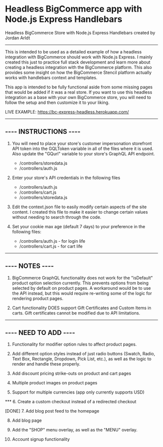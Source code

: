 # Headless BigCommerce app with Node.js Express Handlebars

Headless BigCommerce Store with Node.js Express Handlebars
  created by  Jordan Arldt
*****

This is intended to be used as a detailed example of how a headless integration with BigCommerce should work with Node.js Express. I mainly created this just to practice full stack development and learn more about creating a headless integration with the BigCommerce platform. This also provides some insight on how the BigCommerce Stencil platform actually works with handlebars context and templates.

This app is intended to be fully functional aside from some missing pages that would be added if it was a real store.
If you want to use this headless integration as a base with your own BigCommerce store, you will need to follow the setup and then customize it to your liking.

LIVE EXAMPLE: https://bc-express-headless.herokuapp.com/

----------------------
---- INSTRUCTIONS ----
----------------------

1. You will need to place your store's customer impersonation storefront API token into the GQLToken variable in all of the files where it is used. Also update the "GQurl" variable to your store's GraphQL API endpoint. 
    - /controllers/storedata.js
    - /controllers/auth.js

2. Enter your store's API credentials in the following files
    - /controllers/auth.js
    - /controllers/cart.js
    - /controllers/storedata.js

3. Edit the context.json file to easily modify certain aspects of the site content. I created this file to make it easier to change certain values without needing to search through the code.

4. Set your cookie max age (default 7 days) to your preference in the following files:
    - /controllers/auth.js - for login life
    - /controllers/cart.js - for cart life



----------------------
----     NOTES    ----
----------------------

1. BigCommerce GraphQL functionality does not work for the "isDefault" product option selection currently. This prevents options from being selected by default on product pages. A workaround would be to use the API instead, but this would require re-writing some of the logic for rendering product pages.

2. Cart functionality DOES support Gift Certificates and Custom Items in carts. Gift certificates cannot be modified due to API limitations.

----------------------
----  NEED TO ADD ----
----------------------

1. Functionality for modifier option rules to affect product pages.

2. Add different option styles instead of just radio buttons (Swatch, Radio, Text Box, Rectangle, Dropdown, Pick List, etc.), as well as the logic to render and handle these properly.

3. Add discount pricing strike-outs on product and cart pages

4. Multiple product images on product pages

5. Support for multiple currencies (app only currently supports USD)

*** 6. Create a custom checkout instead of a redirected checkout

[DONE] 7. Add blog post feed to the homepage

8. Add blog page

9. Add the "SHOP" menu overlay, as well as the "MENU" overlay.

10. Account signup functionality
